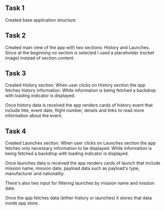 ## Task 1

Created base application structure

## Task 2

Created main view of the app with two sections: History and Launches. Since at the beginning no section is selected I used a placeholder (rocket image) instead of section content.

## Task 3

Created History section. When user clicks on History section the app fetches history information. While information is being fetched a backdrop with loading indicator is displayed.

Once history data is received the app renders cards of history event that include title, event date, flight number, details and links to read more information about the event.

## Task 4

Created Launches section. When user clicks on Launches section the app fetches only necessary information to be displayed. While information is being fetched a backdrop with loading indicator is displayed.

Once launches data is received the app renders cards of launch that include mission name, mission date, payload data such as payload's type, manufacturer and nationality.

There's also two input for filtering launches by mission name and mission date.

Once the app fetches data (either history or launches) it stores that data inside app store.
